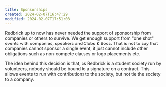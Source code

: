 ```yaml
---
title: Sponsorships
created: 2024-02-07T16:47:29
modified: 2024-02-07T17:51:03
---
```


Redbrick up to now has never needed the support of sponsorship from companies or others to survive. We get enough support from "one shot" events with companies, speakers and Clubs & Socs. That is not to say that companies cannot sponsor a single event, it just cannot include other obligations such as non-compete clauses or logo placements etc.

The idea behind this decision is that, as Redbrick is a student society run by volunteers, nobody should be bound to a signature on a contract. This allows events to run with contributions to the society, but not tie the society to a company.
